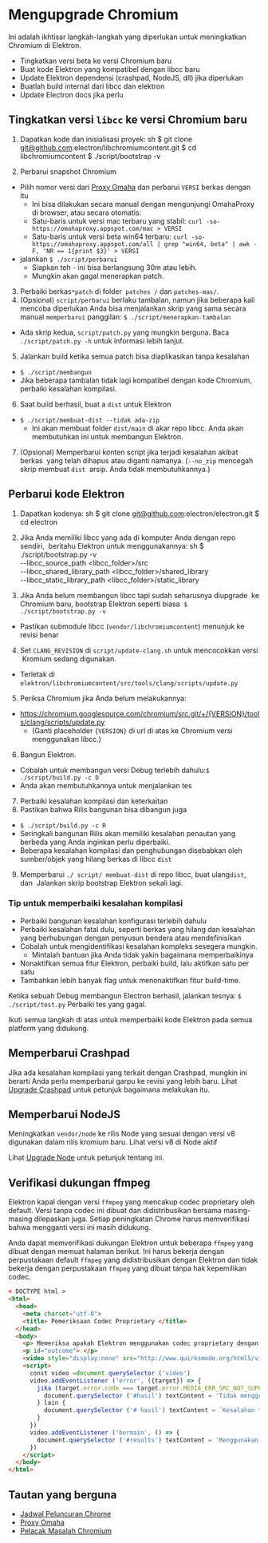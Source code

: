 # Mengupgrade Chromium

Ini adalah ikhtisar langkah-langkah yang diperlukan untuk meningkatkan Chromium di Elektron.

- Tingkatkan versi beta ke versi Chromium baru
- Buat kode Elektron yang kompatibel dengan libcc baru
- Update Elektron dependensi (crashpad, NodeJS, dll) jika diperlukan
- Buatlah build internal dari libcc dan elektron
- Update Electron docs jika perlu

## Tingkatkan versi `libcc` ke versi Chromium baru

1. Dapatkan kode dan inisialisasi proyek: 
      sh
      $ git clone git@github.com:electron/libchromiumcontent.git
      $ cd libchromiumcontent
      $ ./script/bootstrap -v

2. Perbarui snapshot Chromium 
  - Pilih nomor versi dari [Proxy Omaha](https://omahaproxy.appspot.com/) dan perbarui `VERSI` berkas dengan itu 
    - Ini bisa dilakukan secara manual dengan mengunjungi OmahaProxy di browser, atau secara otomatis:
    - Satu-baris untuk versi mac terbaru yang stabil: `curl -so- https://omahaproxy.appspot.com/mac > VERSI`
    - Satu-baris untuk versi beta win64 terbaru: `curl -so- https://omahaproxy.appspot.com/all | grep "win64, beta" | awk -F, 'NR == 1{print $3}' > VERSI`
  - jalankan `$ ./script/perbarui` 
    - Siapkan teh - ini bisa berlangsung 30m atau lebih.
    - Mungkin akan gagal menerapkan patch.
3. Perbaiki berkas`*patch` di folder` patches /` dan `patches-mas/`.
4. (Opsional) `script/perbarui` berlaku tambalan, namun jika beberapa kali mencoba diperlukan Anda bisa menjalankan skrip yang sama secara manual `memperbarui` panggilan: `$ ./script/menerapkan-tambalan` 
  - Ada skrip kedua, `script/patch.py` yang mungkin berguna. Baca `./script/patch.py ​​-h` untuk informasi lebih lanjut.
5. Jalankan build ketika semua patch bisa diaplikasikan tanpa kesalahan 
  - `$ ./script/membangun`
  - Jika beberapa tambalan tidak lagi kompatibel dengan kode Chromium, perbaiki kesalahan kompilasi.
6. Saat build berhasil, buat a `dist` untuk Elektron 
  - `$ ./script/membuat-dist --tidak ada-zip` 
    - Ini akan membuat folder `dist/main` di akar repo libcc. Anda akan membutuhkan ini untuk membangun Elektron.
7. (Opsional) Memperbarui konten script jika terjadi kesalahan akibat berkas  yang telah dihapus atau diganti namanya. (`--no_zip` mencegah skrip membuat `dist`  arsip. Anda tidak membutuhkannya.)

## Perbarui kode Elektron

1. Dapatkan kodenya: 
      sh
      $ git clone git@github.com:electron/electron.git
      $ cd electron

2. Jika Anda memiliki libcc yang ada di komputer Anda dengan repo sendiri,  beritahu Elektron untuk menggunakannya: 
      sh
      $ ./script/bootstrap.py -v \
        --libcc_source_path <libcc_folder>/src \
        --libcc_shared_library_path <libcc_folder>/shared_library \
        --libcc_static_library_path <libcc_folder>/static_library

3. Jika Anda belum membangun libcc tapi sudah seharusnya diupgrade  ke Chromium baru, bootstrap Elektron seperti biasa  `$ ./script/bootstrap.py -v`
  
  - Pastikan submodule libcc (`vendor/libchromiumcontent`) menunjuk ke revisi benar

4. Set `CLANG_REVISION` di `script/update-clang.sh` untuk mencocokkan versi  Kromium sedang digunakan.
  
  - Terletak di `elektron/libchromiumcontent/src/tools/clang/scripts/update.py`

5. Periksa Chromium jika Anda belum melakukannya:
  
  - https://chromium.googlesource.com/chromium/src.git/+/{VERSION}/tools/clang/scripts/update.py 
    - (Ganti placeholder `{VERSION}` di url di atas ke Chromium versi menggunakan libcc.)
6. Bangun Elektron. 
  - Cobalah untuk membangun versi Debug terlebih dahulu:`$ ./script/build.py -c D`
  - Anda akan membutuhkannya untuk menjalankan tes
7. Perbaiki kesalahan kompilasi dan keterkaitan
8. Pastikan bahwa Rilis bangunan bisa dibangun juga 
  - `$ ./script/build.py -c R`
  - Seringkali bangunan Rilis akan memiliki kesalahan penautan yang berbeda yang Anda inginkan perlu diperbaiki.
  - Beberapa kesalahan kompilasi dan penghubungan disebabkan oleh sumber/objek yang hilang berkas di libcc `dist`
9. Memperbarui `./ script/ membuat-dist` di repo libcc, buat ulang`dist`, dan  Jalankan skrip bootstrap Elektron sekali lagi.

### Tip untuk memperbaiki kesalahan kompilasi

- Perbaiki bangunan kesalahan konfigurasi terlebih dahulu
- Perbaiki kesalahan fatal dulu, seperti berkas yang hilang dan kesalahan yang berhubungan dengan penyusun bendera atau mendefinisikan
- Cobalah untuk mengidentifikasi kesalahan kompleks sesegera mungkin. 
  - Mintalah bantuan jika Anda tidak yakin bagaimana memperbaikinya
- Nonaktifkan semua fitur Elektron, perbaiki build, lalu aktifkan satu per satu
- Tambahkan lebih banyak flag untuk menonaktifkan fitur build-time.

Ketika sebuah Debug membangun Electron berhasil, jalankan tesnya: `$ ./script/test.py` Perbaiki tes yang gagal.

Ikuti semua langkah di atas untuk memperbaiki kode Elektron pada semua platform yang didukung.

## Memperbarui Crashpad

Jika ada kesalahan kompilasi yang terkait dengan Crashpad, mungkin ini berarti Anda perlu memperbarui garpu ke revisi yang lebih baru. Lihat [Upgrade Crashpad](https://github.com/electron/electron/tree/master/docs/development/upgrading-crashpad.md) untuk petunjuk bagaimana melakukan itu.

## Memperbarui NodeJS

Meningkatkan `vendor/node` ke rilis Node yang sesuai dengan versi v8 digunakan dalam rilis kromium baru. Lihat versi v8 di Node aktif

Lihat [Upgrade Node](https://github.com/electron/electron/tree/master/docs/development/upgrading-node.md) untuk petunjuk tentang ini.

## Verifikasi dukungan ffmpeg

Elektron kapal dengan versi `ffmpeg` yang mencakup codec proprietary oleh default. Versi tanpa codec ini dibuat dan didistribusikan bersama masing-masing dilepaskan juga. Setiap peningkatan Chrome harus memverifikasi bahwa mengganti versi ini masih didukung.

Anda dapat memverifikasi dukungan Elektron untuk beberapa `ffmpeg` yang dibuat dengan memuat halaman berikut. Ini harus bekerja dengan perpustakaan default `ffmpeg` yang didistribusikan dengan Elektron dan tidak bekerja dengan perpustakaan `ffmpeg` yang dibuat tanpa hak kepemilikan codec.

```html
< DOCTYPE html >
<html>
  <head>
    <meta charset="utf-8">
    <title> Pemeriksaan Codec Proprietary </title>
  </head>
  <body>
    <p> Memeriksa apakah Elektron menggunakan codec proprietary dengan memuat video dari http://www.quirksmode.org/html5/videos/big_buck_bunny.mp4 </p>
    <p id="outcome"> </p>
    <video style="display:none" src="http://www.quirksmode.org/html5/videos/big_buck_bunny.mp4" autoplay> </video>
    <script>
      const video =document.querySelector ('video')
      video.addEventListener ('error', ({target}) => {
        jika (target.error.code === target.error.MEDIA_ERR_SRC_NOT_SUPPORTED) {
          document.querySelector ('#hasil') textContent = 'Tidak menggunakan codec proprietary, video yang dipancarkan tidak didukung aktivitas kesalahan.'
        } lain {
          document.querySelector ('# hasil') textContent = `Kesalahan tak terduga: ${target.error.code}`
        }
      })
      video.addEventListener ('bermain', () => {
        document.querySelector ('#results') textContent = 'Menggunakan codec proprietary, video mulai diputar.'
      })
    </script>
  </body>
</html>
```

## Tautan yang berguna

- [Jadwal Peluncuran Chrome](https://www.chromium.org/developers/calendar)
- [Proxy Omaha](http://omahaproxy.appspot.com)
- [Pelacak Masalah Chromium](https://bugs.chromium.org/p/chromium)